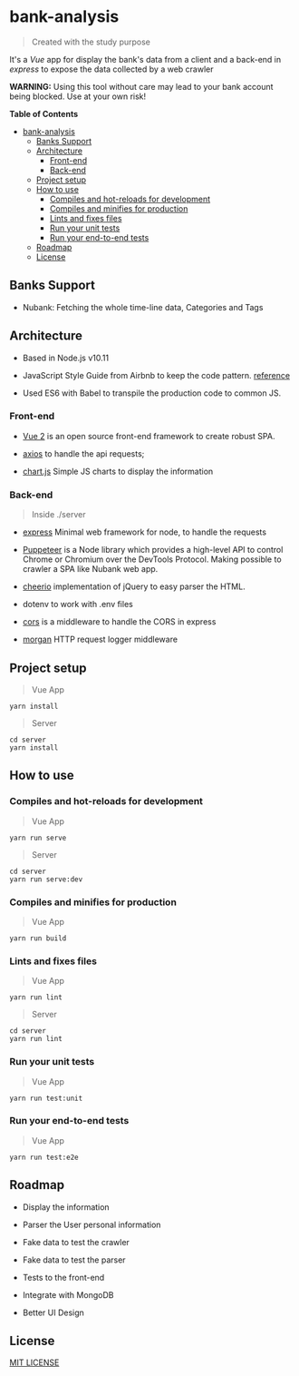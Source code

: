 
# bank-analysis

> Created with  the study purpose

It's a *Vue* app for display the bank's data from a client and a back-end in *express* to expose the data collected by a web crawler

**WARNING:** Using this tool without care may lead to your bank account being blocked. Use at your own risk!

<!-- START doctoc generated TOC please keep comment here to allow auto update -->
<!-- DON'T EDIT THIS SECTION, INSTEAD RE-RUN doctoc TO UPDATE -->

**Table of Contents**

- [bank-analysis](#bank-analysis)
  - [Banks Support](#banks-support)
  - [Architecture](#architecture)
    - [Front-end](#front-end)
    - [Back-end](#back-end)
  - [Project setup](#project-setup)
  - [How to use](#how-to-use)
    - [Compiles and hot-reloads for development](#compiles-and-hot-reloads-for-development)
    - [Compiles and minifies for production](#compiles-and-minifies-for-production)
    - [Lints and fixes files](#lints-and-fixes-files)
    - [Run your unit tests](#run-your-unit-tests)
    - [Run your end-to-end tests](#run-your-end-to-end-tests)
  - [Roadmap](#roadmap)
  - [License](#license)

<!-- END doctoc generated TOC please keep comment here to allow auto update -->

## Banks Support

- Nubank: Fetching the whole time-line data, Categories and Tags

## Architecture

- Based in Node.js v10.11

- JavaScript Style Guide from Airbnb to keep the code pattern. [reference](https://github.com/airbnb/javascript)

- Used ES6 with Babel to transpile the production code to common JS.

### Front-end

- [Vue 2](https://github.com/vuejs/vue) is an open source front-end framework to create robust SPA.

- [axios](https://github.com/axios/axios) to handle the api requests;

- [chart.js](http://www.chartjs.org/) Simple JS charts to display the information

### Back-end

> Inside ./server

- [express](https://github.com/expressjs/express) Minimal web framework for node, to handle the requests

- [Puppeteer](https://github.com/GoogleChrome/puppeteer) is a Node library which provides a high-level API to control Chrome or Chromium over the DevTools Protocol. Making possible to crawler a SPA like Nubank web app.

- [cheerio](https://github.com/cheeriojs/cheerio) implementation of jQuery to easy parser the HTML.

- dotenv to work with .env files

- [cors](https://github.com/expressjs/cors) is a middleware to handle the CORS in express

- [morgan](https://github.com/expressjs/morgan) HTTP request logger middleware

## Project setup

> Vue App

```shell
yarn install
```

> Server

```shell
cd server
yarn install
```

## How to use

### Compiles and hot-reloads for development

> Vue App

```shell
yarn run serve
```

> Server

```shell
cd server
yarn run serve:dev
```

### Compiles and minifies for production

> Vue App

```shell
yarn run build
```

### Lints and fixes files

> Vue App

```shell
yarn run lint
```

> Server

```shell
cd server
yarn run lint
```

### Run your unit tests

> Vue App

```shell
yarn run test:unit
```

### Run your end-to-end tests

> Vue App

```shell
yarn run test:e2e
```

## Roadmap

- Display the information

- Parser the User personal information

- Fake data to test the crawler

- Fake data to test the parser

- Tests to the front-end

- Integrate with MongoDB

- Better UI Design

## License

[MIT LICENSE](./LICENSE)